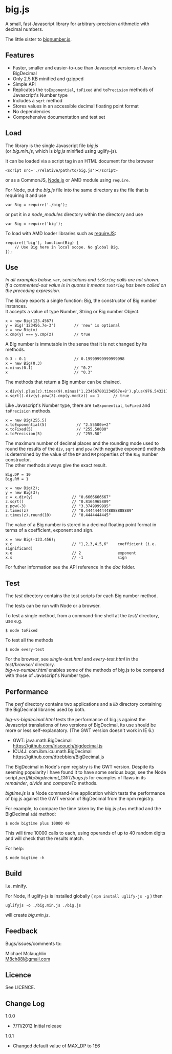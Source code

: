 
# big.js #

A small, fast Javascript library for arbitrary-precision arithmetic with decimal numbers.  

The little sister to [bignumber.js](https://github.com/MikeMcl/bignumber.js/).
     
## Features

  - Faster, smaller and easier-to-use than Javascript versions of Java's BigDecimal
  - Only 2.5 KB minified and gzipped
  - Simple API
  - Replicates the `toExponential`, `toFixed` and `toPrecision` methods of Javascript's Number type
  - Includes a `sqrt` method
  - Stores values in an accessible decimal floating point format
  - No dependencies
  - Comprehensive documentation and test set 

## Load

The library is the single Javascript file *big.js*   
(or *big.min.js*, which is *big.js* minified using uglify-js).   

It can be loaded via a script tag in an HTML document for the browser

    <script src='./relative/path/to/big.js'></script>
   
or as a CommonJS, [Node.js](http://nodejs.org) or AMD module using `require`. 

For Node, put the *big.js* file into the same directory as the file that is requiring it and use

    var Big = require('./big'); 

or put it in a *node_modules* directory within the directory and use

    var Big = require('big'); 
 
To load with AMD loader libraries such as [requireJS](http://requirejs.org/):

    require(['big'], function(Big) {  
        // Use Big here in local scope. No global Big. 
    });

## Use

*In all examples below, `var`, semicolons and `toString` calls are not shown.    
If a commented-out value is in quotes it means `toString` has been called on the preceding expression.*

The library exports a single function: Big, the constructor of Big number instances.    
It accepts a value of type Number, String or Big number Object.  

    x = new Big(123.4567)
    y = Big('123456.7e-3')        // 'new' is optional
    z = new Big(x)
    x.cmp(y) === y.cmp(z)         // true

A Big number is immutable in the sense that it is not changed by its methods.  

    0.3 - 0.1                     // 0.19999999999999998  
    x = new Big(0.3)            
    x.minus(0.1)                  // "0.2"
    x                             // "0.3"

The methods that return a Big number can be chained.

    x.div(y).plus(z).times(9).minus('1.234567801234567e+8').plus(976.54321).div('2598.11772')   
    x.sqrt().div(y).pow(3).cmp(y.mod(z)) == 1      // true

Like Javascript's Number type, there are `toExponential`, `toFixed` and `toPrecision` methods.

    x = new Big(255.5)        
    x.toExponential(5)             // "2.55500e+2"
    x.toFixed(5)                   // "255.50000"
    x.toPrecision(5)               // "255.50"

The maximum number of decimal places and the rounding mode used to round the results of the `div`, `sqrt` and `pow` 
(with negative exponent) methods is determined by the value of the `DP` and `RM` properties of the `Big` number constructor.       
The other methods always give the exact result.

    Big.DP = 10
    Big.RM = 1

    x = new Big(2);
    y = new Big(3);        
    z = x.div(y)                 // "0.6666666667"
    z.sqrt()                     // "0.8164965809"
    z.pow(-3)                    // "3.3749999995"
    z.times(z)                   // "0.44444444448888888889"
    z.times(z).round(10)         // "0.4444444445"

The value of a Big number is stored in a decimal floating point format in terms of a coefficient, exponent and sign.

    x = new Big(-123.456); 
    x.c                          // "1,2,3,4,5,6"    coefficient (i.e. significand)
    x.e                          // 2                exponent 
    x.s                          // -1               sign

For futher information see the API reference in the *doc* folder.

## Test

The *test* directory contains the test scripts for each Big number method. 

The tests can be run with Node or a browser.   

To test a single method, from a command-line shell at the *test/* directory, use e.g.

    $ node toFixed

To test all the methods

    $ node every-test

For the browser, see *single-test.html* and *every-test.html* in the *test/browser/* directory.    
*big-vs-number.html* enables some of the methods of big.js to be compared with those of Javascript's Number type.      

## Performance

The *perf* directory contains two applications and a *lib* directory containing the BigDecimal libraries used by both.   
 
*big-vs-bigdecimal.html* tests the performance of big.js against the Javascript translations of two versions of BigDecimal, its use should be more or less self-explanatory.
(The GWT version doesn't work in IE 6.) 

* GWT: java.math.BigDecimal   
<https://github.com/iriscouch/bigdecimal.js>
* ICU4J: com.ibm.icu.math.BigDecimal    
<https://github.com/dtrebbien/BigDecimal.js>     

The BigDecimal in Node's npm registry is the GWT version. Despite its seeming popularity I have found it to have some serious bugs, see the Node script *perf/lib/bigdecimal_GWT/bugs.js* for examples of flaws in its *remainder*, *divide* and *compareTo* methods.   

*bigtime.js* is a Node command-line application which tests the performance of big.js against the GWT version of 
BigDecimal from the npm registry.  

For example, to compare the time taken by the big.js `plus` method and the BigDecimal `add` method:  
    
    $ node bigtime plus 10000 40      
    
This will time 10000 calls to each, using operands of up to 40 random digits and will check that the results match.   
   
For help:

    $ node bigtime -h

## Build

I.e. minify.

For Node, if uglify-js is installed globally ( `npm install uglify-js -g` ) then 

    uglifyjs -o ./big.min.js ./big.js

will create *big.min.js*.   

## Feedback

Bugs/issues/comments to:

Michael Mclaughlin  
<a href="mailto:M8ch88l@gmail.com">M8ch88l@gmail.com</a>

## Licence

See LICENCE.

## Change Log

1.0.0  
 
* 7/11/2012 Initial release

1.0.1 

* Changed default value of MAX_DP to 1E6  
